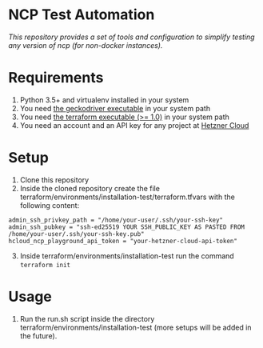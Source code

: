 # NCP Test Automation

*This repository provides a set of tools and configuration to simplify testing any version of ncp (for non-docker instances).*

# Requirements

1. Python 3.5+ and virtualenv installed in your system
2. You need [the geckodriver executable](https://github.com/mozilla/geckodriver/releases) in your system path
3. You need [the terraform executable (>= 1.0)](https://www.terraform.io/downloads.html) in your system path
4. You need an account and an API key for any project at [Hetzner Cloud](https://hetzner.cloud)

# Setup

1. Clone this repository
2. Inside the cloned repository create the file terraform/environments/installation-test/terraform.tfvars with the following content:

```hcl
admin_ssh_privkey_path = "/home/your-user/.ssh/your-ssh-key"
admin_ssh_pubkey = "ssh-ed25519 YOUR SSH_PUBLIC_KEY AS PASTED FROM /home/your-user/.ssh/your-ssh-key.pub"
hcloud_ncp_playground_api_token = "your-hetzner-cloud-api-token"
```

3. Inside terraform/environments/installation-test run the command `terraform init`

# Usage

1. Run the run.sh script inside the directory terraform/environments/installation-test (more setups will be added in the future).
